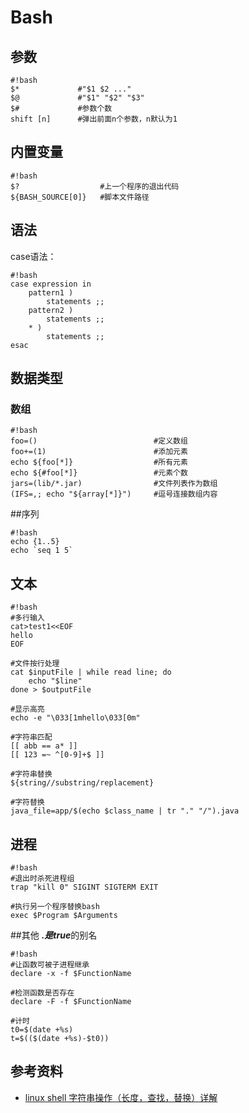 # Bash

## 参数
```
#!bash
$*             #"$1 $2 ..."  
$@             #"$1" "$2" "$3"  
$#             #参数个数  
shift [n]      #弹出前面n个参数，n默认为1
```

## 内置变量  
```
#!bash
$?                  #上一个程序的退出代码  
${BASH_SOURCE[0]}   #脚本文件路径
```

## 语法
case语法：
```
#!bash
case expression in
    pattern1 )
        statements ;;
    pattern2 )
        statements ;;
    * )
        statements ;;
esac
```

## 数据类型
### 数组
```
#!bash
foo=()                          #定义数组  
foo+=(1)                        #添加元素    
echo ${foo[*]}                  #所有元素    
echo ${#foo[*]}                 #元素个数  
jars=(lib/*.jar)                #文件列表作为数组
(IFS=,; echo "${array[*]}")     #逗号连接数组内容  
```

##序列
```
#!bash
echo {1..5}  
echo `seq 1 5`
```

## 文本
```
#!bash
#多行输入
cat>test1<<EOF
hello
EOF

#文件按行处理
cat $inputFile | while read line; do
    echo "$line"
done > $outputFile

#显示高亮
echo -e "\033[1mhello\033[0m"

#字符串匹配
[[ abb == a* ]]
[[ 123 =~ ^[0-9]+$ ]]

#字符串替换
${string//substring/replacement}

#字符替换
java_file=app/$(echo $class_name | tr "." "/").java
```

## 进程
```
#!bash
#退出时杀死进程组
trap "kill 0" SIGINT SIGTERM EXIT

#执行另一个程序替换bash
exec $Program $Arguments
```
##其他
***.***是***true***的别名

```
#!bash
#让函数可被子进程继承
declare -x -f $FunctionName

#检测函数是否存在
declare -F -f $FunctionName

#计时
t0=$(date +%s)
t=$(($(date +%s)-$t0))
```

## 参考资料
* [linux shell 字符串操作（长度，查找，替换）详解](http://www.cnblogs.com/chengmo/archive/2010/10/02/1841355.html)